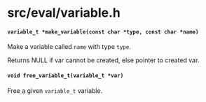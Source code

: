 # src/eval/variable.h

#### `variable_t *make_variable(const char *type, const char *name)`
Make a variable called `name` with type `type`.

Returns NULL if var cannot be created, else pointer to created var.

#### `void free_variable_t(variable_t *var)`
Free a given `variable_t` variable.

